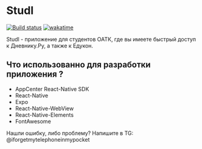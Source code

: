 # Studl
[![Build status](https://build.appcenter.ms/v0.1/apps/5b518e86-33e2-4143-82ff-fefdde939e57/branches/main/badge)](https://appcenter.ms)
[![wakatime](https://wakatime.com/badge/github/pnsrc/Studl.svg)](https://wakatime.com/badge/github/pnsrc/Studl)

Studl - приложение для студентов ОАТК, где вы имеете быстрый доступ к Дневнику.Ру, а также к Едукон.

## Что использованно для разработки приложения ?

- AppCenter React-Native SDK
- React-Native
- Expo
- React-Native-WebView
- React-Native-Elements
- FontAwesome

Нашли ошибку, либо проблему? Напишите в TG: @iforgetmytelephoneinmypocket
